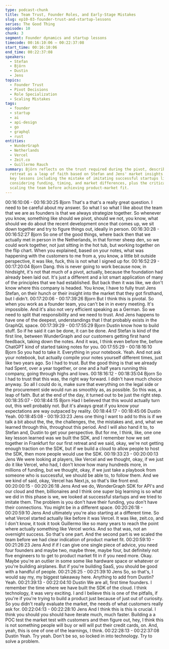 ```yaml
---
type: podcast-chunk
title: Team Trust, Founder Roles, and Early-Stage Mistakes
slug: ep10-03-founder-trust-and-startup-lessons
series: The Good Thing
episode: 10
chunk: 3
segment: Founder dynamics and startup lessons
timecode: 00:16:10:06 – 00:22:37:08
start_time: 00:16:10:06
end_time: 00:22:37:08
speakers:
  - Stefan
  - Björn
  - Dustin
  - Jens
topics:
  - Founder Trust
  - Pivot Decisions
  - Role Specialization
  - Scaling Mistakes
tags:
  - founder
  - startup
  - ai
  - api-design
  - go
  - graphql
  - rust
entities:
  - WunderGraph
  - Netherlands
  - Vercel
  - Zeit.co
  - Guillermo Rauch
summary: Björn reflects on the trust required during the pivot, describing the Netherlands
  retreat as a leap of faith based on Stefan and Jens' market insights. Jens shares
  key lessons including the mistake of imitating successful startups like Vercel without
  considering funding, timing, and market differences, plus the critical error of
  scaling the team before achieving product-market fit.
---
```


00:16:10:06 - 00:16:30:25
Bjorn
That's a that's a really great question. I need to be careful about my answer. So what I so what I
like about the team that we are as founders is that we always strategize together. So whenever
you know, something like should we pivot, should we not, you know, what should we do about
the recent development once that comes up, we sit down together and try to figure things out,
ideally in person.
00:16:30:28 - 00:16:52:27
Bjorn
So one of the good things, where back then that we actually met in person in the Netherlands, in
that former sheep den, so we could work together, not just sitting in the hot tub, but working
together on the flip chart. When you explained, based on your notes, what was happening with
the customers to me from a, you know, a little bit outside perspective, it was like, fuck, this is not
what I signed up for.
00:16:52:29 - 00:17:20:04
Bjorn
Dang. this is never going to work because now, in hindsight, it's not that much of a pivot,
actually, because the foundation had already been laid out. It's just a different and a lot smart
application of many of the principles that we had established. But back then it was like, we don't
know where this company is headed. You know, I have to fully trust Jens Stefan, on their hunch
or their insight into the market that they got firsthand, but I didn't.
00:17:20:06 - 00:17:39:26
Bjorn
But I think this is pivotal. So when you work as a founder team, you can't be in in every meeting.
It's impossible. And it's also not very efficient speaking as a German. So we need to split that
responsibility and we need to trust. And Jens happens to have one of the deepest,
understandings that I that probably exists in the GraphQL space.
00:17:39:29 - 00:17:55:29
Bjorn
Dustin know how to build stuff. So if he said it can be done, it can be done. And Stefan is kind of
the first line, between WunderGraph and our customers getting first hand feedback, taking down
the notes. And it was, I think even before the, before ChatGPT kind of started taking notes for
you.
00:17:55:29 - 00:18:16:10
Bjorn
So you had to take it. Everything in your notebook. Yeah. And not ask your notebook, but
actually compile your notes yourself different times, just like two years ago. So I had to trust. But
the good thing is that we already had Spent, over a year together, or one and a half years
running this company, going through highs and lows.
00:18:16:12 - 00:18:35:04
Bjorn
So I had to trust that this was, the right way forward. I didn't have much choice anyway. So all I
could do is, make sure that everything on the legal side or the procurement side would run as
smoothly as, as possible. So this was, a leap of faith. But at the end of the day, it turned out to
be just the right step.
00:18:35:07 - 00:18:44:15
Bjorn
Had I believed that this would actually turn out, this well probably not. But it's always great if you
know your expectations are way outpaced by reality.
00:18:44:17 - 00:18:45:06
Dustin
Yeah.
00:18:45:08 - 00:19:33:23
Jens
one thing I want to add to this is if we talk a bit about the, the, the challenges, the, the mistakes
and, and, what we learned through this, throughout this period. And I will also hand it to, to
Stefan and, Dustin to get your perspective. But for me, I think, like, one one key lesson learned
was we built the SDK, and I remember how we set together in Frankfurt for our first retreat and
we said, okay, we're not getting enough traction on the SDK, but if we build a cloud to allow
people to host the SDK, then more people would use the SDK.
00:19:33:23 - 00:20:00:13
Jens
We were looking at players, like Vercel and we thought, okay, if we just do it like Vercel, who
had, I don't know how many hundreds more, in millions of funding, but we thought, okay, if we
just take a playbook from someone who is successful, we should be able to, to follow them. And
we we kind of said, okay, Vercel has Next.js, so that's like front end.
00:20:00:15 - 00:20:26:18
Jens
And we do, WonderGraph SDK for API's and our cloud and then, billionaires and I think one
super big learning is so what we did in this phase is we, we looked at successful startups and
we tried to imitate them. The problem is you don't have their funding, you don't have their
connections. You might be in a different space.
00:20:26:18 - 00:20:59:10
Jens
And ultimately you're also starting at a different time. So what Vercel started actually like before
it was Vercel. It was like, zeit.co, and I don't know, it took it took Guillermo like so many years to
reach the point where actually something like Vercel works. And so that was, not an overnight
success. So that's one part. And the second part is we scaled the team before we had clear
indication of product market fit.
00:20:59:10 - 00:21:26:23
Jens
And if if I can give one single piece of advice, you need four founders and maybe two, maybe
three, maybe four, but definitely not five engineers to to get to product market fit in if you need
more. Okay. Maybe you're an outlier in some some like hardware space or whatever or you're
building airplanes. But if you're building SaaS, you should be good with a handful of people.
00:21:26:25 - 00:21:39:10
Jens
So, so that's, I would say my, my biggest takeaway here. Anything to add from Dustin? Yeah.
00:21:39:13 - 00:22:04:10
Dustin
We are all, first time founders. I remember the time where we have built the SDK of the cloud. I
think technology, it was very exciting. I and I believe this is one of the pitfalls, if you're if you're
trying to build a product just because of just out of curiosity. So you didn't really evaluate the
market, the needs of what customers really ask for.
00:22:04:13 - 00:22:28:10
Jens
And I think this is this is crucial. I think you should you should have iterate much, much faster.
Building a a POC test the market test with customers and then figure out, hey, I think this is not
something people will buy or will will put their credit cards, on. And, yeah, this is one of one of
the learnings, I think.
00:22:28:13 - 00:22:37:08
Dustin
Yeah. Try yeah. Don't be so, so locked in into technology. Try to solve a problem.